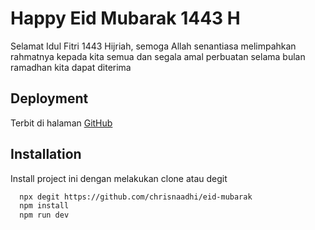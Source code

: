 # Happy Eid Mubarak 1443 H

Selamat Idul Fitri 1443 Hijriah, semoga Allah senantiasa melimpahkan rahmatnya kepada kita semua dan segala amal perbuatan selama bulan ramadhan kita dapat diterima

## Deployment

Terbit di halaman [GitHub](https://chrisnaadhi.github.io/eid-mubarak/)

## Installation

Install project ini dengan melakukan clone atau degit

```bash
  npx degit https://github.com/chrisnaadhi/eid-mubarak
  npm install
  npm run dev
```
